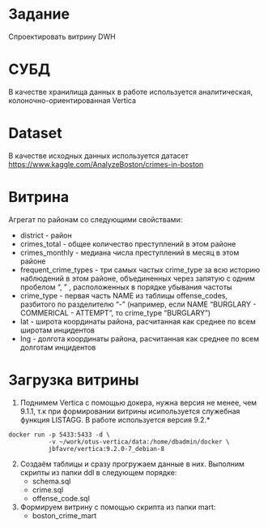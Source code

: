 # Задание
Спроектировать витрину DWH
# СУБД 
В качестве хранилища данных в работе используется аналитическая, колоночно-ориентированная Vertica
# Dataset 
В качестве исходных данных используется датасет https://www.kaggle.com/AnalyzeBoston/crimes-in-boston
# Витрина
Агрегат по районам со следующими свойствами:
* district - район
* crimes_total - общее количество преступлений в этом районе
* crimes_monthly - медиана числа преступлений в месяц в этом районе
* frequent_crime_types - три самых частых crime_type за всю историю наблюдений в этом районе, объединенных через запятую с одним пробелом “, ” , расположенных в порядке убывания частоты
* crime_type - первая часть NAME из таблицы offense_codes, разбитого по разделителю “-” (например, если NAME “BURGLARY - COMMERICAL - ATTEMPT”, то crime_type “BURGLARY”)
* lat - широта координаты района, расчитанная как среднее по всем широтам инцидентов
* lng - долгота координаты района, расчитанная как среднее по всем долготам инцидентов


# Загрузка витрины
1. Поднимем Vertica с помощью докера, нужна версия не менее, чем 9.1.1, т.к при формировании витрины исипользуется служебная функция LISTAGG. В работе используется версия 9.2.*
```
docker run -p 5433:5433 -d \
           -v ~/work/otus-vertica/data:/home/dbadmin/docker \
           jbfavre/vertica:9.2.0-7_debian-8
```
2. Создаём таблицы и сразу прогружаем данные в них. Выполним скрипты из папки ddl в следующем порядке:
   - schema.sql
   - crime.sql
   - offense_code.sql
3. Формируем витрину с помощью скрипта из папки mart:
   - boston_crime_mart
